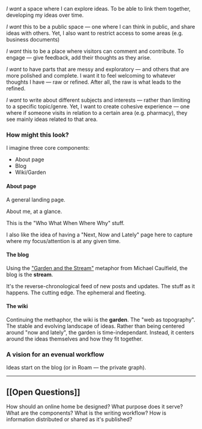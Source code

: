 *I want* a space where I can explore ideas. To be able to link them together, developing my ideas over time. 

*I want* this to be a public space — one where I can think in public, and share ideas with others. Yet, I also want to restrict access to some areas (e.g. business documents)

*I want* this to be a place where visitors can comment and contribute. To engage — give feedback, add their thoughts as they arise. 

*I want* to have parts that are messy and exploratory — and others that are more polished and complete. I want it to feel welcoming to whatever thoughts I have —  raw or refined. After all, the raw is what leads to the refined.

*I want* to write about different subjects and interests — rather than limiting to a specific topic/genre. Yet, I want to create cohesive experience — one where if someone visits in relation to a certain area (e.g. pharmacy), they see mainly ideas related to that area.

### How might this look?
I imagine three core components:
- About page
- Blog
- Wiki/Garden

#### About page
A general landing page. 

About me, at a glance. 

This is the "Who What When Where Why" stuff.

I also like the idea of having a "Next, Now and Lately" page here to capture where my focus/attention is at any given time.

#### The blog
Using the ["Garden and the Stream"](https://hapgood.us/2015/10/17/the-garden-and-the-stream-a-technopastoral/) metaphor from Michael Caulfield, the blog is the **stream**. 

It's the reverse-chronological feed of new posts and updates. The stuff as it happens. The cutting edge. The ephemeral and fleeting.

#### The wiki
Continuing the methaphor, the wiki is the **garden**. The "web as topography". The stable and evolving landscape of ideas. Rather than being centered around "now and lately", the garden is time-independant. Instead, it centers around the ideas themselves and how they fit together. 

### A vision for an evenual workflow
Ideas start on the blog (or in Roam — the private graph).

---
## [[Open Questions]]
How should an online home be designed? 
What purpose does it serve?
What are the components?
What is the writing workflow?
How is information distributed or shared as it's published?
